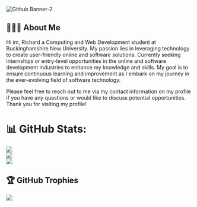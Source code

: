 ![Github Banner-2](https://github.com/Oxhei/Oxhei/assets/84982365/812d2996-98a7-4dc1-bada-0941851b73ef)

## 👨🏾‍💻 About Me

Hi im, Richard a Computing and Web Development student at Buckinghamshire New University. My passion lies in leveraging technology to create user-friendly online and software solutions. Currently seeking internships or entry-level opportunities in the online and software development industries to enhance my knowledge and skills. My goal is to ensure continuous learning and improvement as I embark on my journey in the ever-evolving field of software technology.

Please feel free to reach out to me via my contact information on my profile if you have any questions or would like to discuss potential opportunities. Thank you for visiting my profile!

# 📊 GitHub Stats:
![](https://github-readme-stats.vercel.app/api?username=oxhei&theme=radical&hide_border=false&include_all_commits=false&count_private=true)<br/>
![](https://github-readme-streak-stats.herokuapp.com/?user=oxhei&theme=radical&hide_border=false)<br/>
![](https://github-readme-stats.vercel.app/api/top-langs/?username=oxhei&theme=radical&hide_border=false&include_all_commits=false&count_private=true&layout=compact)

## 🏆 GitHub Trophies
![](https://github-profile-trophy.vercel.app/?username=oxhei&theme=radical&no-frame=true&no-bg=false&margin-w=4)

